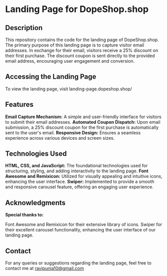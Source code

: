 # Landing Page for DopeShop.shop

## Description
This repository contains the code for the landing page of DopeShop.shop. The primary purpose of this landing page is to capture visitor email addresses. In exchange for their email, visitors receive a 25% discount on their first purchase. The discount coupon is sent directly to the provided email address, encouraging user engagement and conversion.

## Accessing the Landing Page
To view the landing page, visit landing-page.dopeshop.shop/

## Features
**Email Capture Mechanism:** A simple and user-friendly interface for visitors to submit their email addresses.
**Automated Coupon Dispatch:** Upon email submission, a 25% discount coupon for the first purchase is automatically sent to the user's email.
**Responsive Design:** Ensures a seamless experience across various devices and screen sizes.

## Technologies Used
**HTML, CSS, and JavaScript:** The foundational technologies used for structuring, styling, and adding interactivity to the landing page.
**Font Awesome and Remixicon:** Utilized for visually appealing and intuitive icons, enhancing the user interface.
**Swiper:** Implemented to provide a smooth and responsive carousel feature, offering an engaging user experience.

## Acknowledgments
**Special thanks to:**

Font Awesome and Remixicon for their extensive library of icons.
Swiper for their excellent carousel functionality, enhancing the user interface of our landing page.

## Contact
For any queries or suggestions regarding the landing page, feel free to contact me at ravipunia10@gmail.com